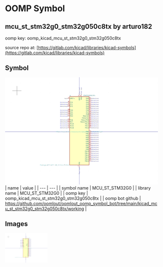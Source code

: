 # OOMP Symbol  
## mcu_st_stm32g0_stm32g050c8tx  by arturo182  
  
oomp key: oomp_kicad_mcu_st_stm32g0_stm32g050c8tx  
  
source repo at: [https://gitlab.com/kicad/libraries/kicad-symbols](https://gitlab.com/kicad/libraries/kicad-symbols)  
## Symbol  
  
[![working.png](working_600.png)](working.png)  
| name | value | 
| --- | --- | 
| symbol name | MCU_ST_STM32G0 | 
| library name | MCU_ST_STM32G0 | 
| oomp key | oomp_kicad_mcu_st_stm32g0_stm32g050c8tx | 
| oomp bot github | https://github.com/oomlout/oomlout_oomp_symbol_bot/tree/main/kicad_mcu_st_stm32g0_stm32g050c8tx/working | 
## Images  
  
[![working.png](working_140.png)](working.png)  
